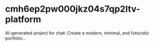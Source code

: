 # cmh6ep2pw000jkz04s7qp2ltv-platform
AI-generated project for chat: Create a modern, minimal, and futuristic portfolio...
